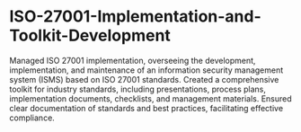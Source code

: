 # ISO-27001-Implementation-and-Toolkit-Development
Managed ISO 27001 implementation, overseeing the development, implementation, and maintenance of an information security management system (ISMS) based on ISO 27001 standards. Created a comprehensive toolkit for industry standards, including presentations, process plans, implementation documents, checklists, and management materials. Ensured clear documentation of standards and best practices, facilitating effective compliance.
